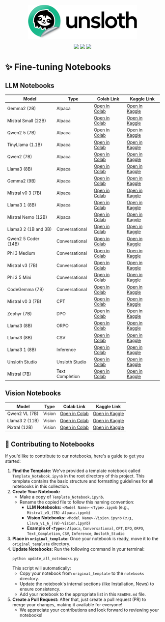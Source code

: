 <div align="center">

  <a href="https://unsloth.ai"><picture>
    <source media="(prefers-color-scheme: dark)" srcset="https://raw.githubusercontent.com/unslothai/unsloth/main/images/unsloth%20logo%20white%20text.png">
    <source media="(prefers-color-scheme: light)" srcset="https://raw.githubusercontent.com/unslothai/unsloth/main/images/unsloth%20logo%20black%20text.png">
    <img alt="unsloth logo" src="https://raw.githubusercontent.com/unslothai/unsloth/main/images/unsloth%20logo%20black%20text.png" height="110" style="max-width: 100%;">
  </picture></a>
  
<a href="https://colab.research.google.com/drive/1Ys44kVvmeZtnICzWz0xgpRnrIOjZAuxp?usp=sharing"><img src="https://raw.githubusercontent.com/unslothai/unsloth/main/images/start free finetune button.png" height="48"></a>
<a href="https://discord.gg/unsloth"><img src="https://raw.githubusercontent.com/unslothai/unsloth/main/images/Discord button.png" height="48"></a>
<a href="https://docs.unsloth.ai"><img src="https://raw.githubusercontent.com/unslothai/unsloth/refs/heads/main/images/Documentation%20Button.png" height="48"></a>

</div>

# ✨ Fine-tuning Notebooks
## LLM Notebooks
| Model | Type | Colab Link | Kaggle Link |
| --- | --- | --- | --- |
| Gemma2 (2B) | Alpaca | [Open in Colab](https://colab.research.google.com/github/unslothai/notebooks/blob/main/notebooks/Gemma2_(2B)-Alpaca.ipynb) | [Open in Kaggle](https://www.kaggle.com/notebooks/welcome?src=https://github.com/unslothai/notebooks/blob/main/notebooks/Kaggle-Gemma2_(2B)-Alpaca.ipynb&accelerator=nvidiaTeslaT4)
| Mistral Small (22B) | Alpaca | [Open in Colab](https://colab.research.google.com/github/unslothai/notebooks/blob/main/notebooks/Mistral_Small_(22B)-Alpaca.ipynb) | [Open in Kaggle](https://www.kaggle.com/notebooks/welcome?src=https://github.com/unslothai/notebooks/blob/main/notebooks/Kaggle-Mistral_Small_(22B)-Alpaca.ipynb&accelerator=nvidiaTeslaT4)
| Qwen2 5 (7B) | Alpaca | [Open in Colab](https://colab.research.google.com/github/unslothai/notebooks/blob/main/notebooks/Qwen2_5_(7B)-Alpaca.ipynb) | [Open in Kaggle](https://www.kaggle.com/notebooks/welcome?src=https://github.com/unslothai/notebooks/blob/main/notebooks/Kaggle-Qwen2_5_(7B)-Alpaca.ipynb&accelerator=nvidiaTeslaT4)
| TinyLlama (1.1B) | Alpaca | [Open in Colab](https://colab.research.google.com/github/unslothai/notebooks/blob/main/notebooks/TinyLlama_(1.1B)-Alpaca.ipynb) | [Open in Kaggle](https://www.kaggle.com/notebooks/welcome?src=https://github.com/unslothai/notebooks/blob/main/notebooks/Kaggle-TinyLlama_(1.1B)-Alpaca.ipynb&accelerator=nvidiaTeslaT4)
| Qwen2 (7B) | Alpaca | [Open in Colab](https://colab.research.google.com/github/unslothai/notebooks/blob/main/notebooks/Qwen2_(7B)-Alpaca.ipynb) | [Open in Kaggle](https://www.kaggle.com/notebooks/welcome?src=https://github.com/unslothai/notebooks/blob/main/notebooks/Kaggle-Qwen2_(7B)-Alpaca.ipynb&accelerator=nvidiaTeslaT4)
| Llama3 (8B) | Alpaca | [Open in Colab](https://colab.research.google.com/github/unslothai/notebooks/blob/main/notebooks/Llama3_(8B)-Alpaca.ipynb) | [Open in Kaggle](https://www.kaggle.com/notebooks/welcome?src=https://github.com/unslothai/notebooks/blob/main/notebooks/Kaggle-Llama3_(8B)-Alpaca.ipynb&accelerator=nvidiaTeslaT4)
| Gemma2 (9B) | Alpaca | [Open in Colab](https://colab.research.google.com/github/unslothai/notebooks/blob/main/notebooks/Gemma2_(9B)-Alpaca.ipynb) | [Open in Kaggle](https://www.kaggle.com/notebooks/welcome?src=https://github.com/unslothai/notebooks/blob/main/notebooks/Kaggle-Gemma2_(9B)-Alpaca.ipynb&accelerator=nvidiaTeslaT4)
| Mistral v0 3 (7B) | Alpaca | [Open in Colab](https://colab.research.google.com/github/unslothai/notebooks/blob/main/notebooks/Mistral_v0_3_(7B)-Alpaca.ipynb) | [Open in Kaggle](https://www.kaggle.com/notebooks/welcome?src=https://github.com/unslothai/notebooks/blob/main/notebooks/Kaggle-Mistral_v0_3_(7B)-Alpaca.ipynb&accelerator=nvidiaTeslaT4)
| Llama3 1 (8B) | Alpaca | [Open in Colab](https://colab.research.google.com/github/unslothai/notebooks/blob/main/notebooks/Llama3_1_(8B)-Alpaca.ipynb) | [Open in Kaggle](https://www.kaggle.com/notebooks/welcome?src=https://github.com/unslothai/notebooks/blob/main/notebooks/Kaggle-Llama3_1_(8B)-Alpaca.ipynb&accelerator=nvidiaTeslaT4)
| Mistral Nemo (12B) | Alpaca | [Open in Colab](https://colab.research.google.com/github/unslothai/notebooks/blob/main/notebooks/Mistral_Nemo_(12B)-Alpaca.ipynb) | [Open in Kaggle](https://www.kaggle.com/notebooks/welcome?src=https://github.com/unslothai/notebooks/blob/main/notebooks/Kaggle-Mistral_Nemo_(12B)-Alpaca.ipynb&accelerator=nvidiaTeslaT4)
| Llama3 2 (1B and 3B) | Conversational | [Open in Colab](https://colab.research.google.com/github/unslothai/notebooks/blob/main/notebooks/Llama3_2_(1B_and_3B)-Conversational.ipynb) | [Open in Kaggle](https://www.kaggle.com/notebooks/welcome?src=https://github.com/unslothai/notebooks/blob/main/notebooks/Kaggle-Llama3_2_(1B_and_3B)-Conversational.ipynb&accelerator=nvidiaTeslaT4)
| Qwen2 5 Coder (14B) | Conversational | [Open in Colab](https://colab.research.google.com/github/unslothai/notebooks/blob/main/notebooks/Qwen2_5_Coder_(14B)-Conversational.ipynb) | [Open in Kaggle](https://www.kaggle.com/notebooks/welcome?src=https://github.com/unslothai/notebooks/blob/main/notebooks/Kaggle-Qwen2_5_Coder_(14B)-Conversational.ipynb&accelerator=nvidiaTeslaT4)
| Phi 3 Medium | Conversational | [Open in Colab](https://colab.research.google.com/github/unslothai/notebooks/blob/main/notebooks/Phi_3_Medium-Conversational.ipynb) | [Open in Kaggle](https://www.kaggle.com/notebooks/welcome?src=https://github.com/unslothai/notebooks/blob/main/notebooks/Kaggle-Phi_3_Medium-Conversational.ipynb&accelerator=nvidiaTeslaT4)
| Mistral v3 (7B) | Conversational | [Open in Colab](https://colab.research.google.com/github/unslothai/notebooks/blob/main/notebooks/Mistral_v3_(7B)-Conversational.ipynb) | [Open in Kaggle](https://www.kaggle.com/notebooks/welcome?src=https://github.com/unslothai/notebooks/blob/main/notebooks/Kaggle-Mistral_v3_(7B)-Conversational.ipynb&accelerator=nvidiaTeslaT4)
| Phi 3 5 Mini | Conversational | [Open in Colab](https://colab.research.google.com/github/unslothai/notebooks/blob/main/notebooks/Phi_3_5_Mini-Conversational.ipynb) | [Open in Kaggle](https://www.kaggle.com/notebooks/welcome?src=https://github.com/unslothai/notebooks/blob/main/notebooks/Kaggle-Phi_3_5_Mini-Conversational.ipynb&accelerator=nvidiaTeslaT4)
| CodeGemma (7B) | Conversational | [Open in Colab](https://colab.research.google.com/github/unslothai/notebooks/blob/main/notebooks/CodeGemma_(7B)-Conversational.ipynb) | [Open in Kaggle](https://www.kaggle.com/notebooks/welcome?src=https://github.com/unslothai/notebooks/blob/main/notebooks/Kaggle-CodeGemma_(7B)-Conversational.ipynb&accelerator=nvidiaTeslaT4)
| Mistral v0 3 (7B) | CPT | [Open in Colab](https://colab.research.google.com/github/unslothai/notebooks/blob/main/notebooks/Mistral_v0_3_(7B)-CPT.ipynb) | [Open in Kaggle](https://www.kaggle.com/notebooks/welcome?src=https://github.com/unslothai/notebooks/blob/main/notebooks/Kaggle-Mistral_v0_3_(7B)-CPT.ipynb&accelerator=nvidiaTeslaT4)
| Zephyr (7B) | DPO | [Open in Colab](https://colab.research.google.com/github/unslothai/notebooks/blob/main/notebooks/Zephyr_(7B)-DPO.ipynb) | [Open in Kaggle](https://www.kaggle.com/notebooks/welcome?src=https://github.com/unslothai/notebooks/blob/main/notebooks/Kaggle-Zephyr_(7B)-DPO.ipynb&accelerator=nvidiaTeslaT4)
| Llama3 (8B) | ORPO | [Open in Colab](https://colab.research.google.com/github/unslothai/notebooks/blob/main/notebooks/Llama3_(8B)-ORPO.ipynb) | [Open in Kaggle](https://www.kaggle.com/notebooks/welcome?src=https://github.com/unslothai/notebooks/blob/main/notebooks/Kaggle-Llama3_(8B)-ORPO.ipynb&accelerator=nvidiaTeslaT4)
| Llama3 (8B) | CSV | [Open in Colab](https://colab.research.google.com/github/unslothai/notebooks/blob/main/notebooks/Llama3_(8B)-CSV.ipynb) | [Open in Kaggle](https://www.kaggle.com/notebooks/welcome?src=https://github.com/unslothai/notebooks/blob/main/notebooks/Kaggle-Llama3_(8B)-CSV.ipynb&accelerator=nvidiaTeslaT4)
| Llama3 1 (8B) | Inference | [Open in Colab](https://colab.research.google.com/github/unslothai/notebooks/blob/main/notebooks/Llama3_1_(8B)-Inference.ipynb) | [Open in Kaggle](https://www.kaggle.com/notebooks/welcome?src=https://github.com/unslothai/notebooks/blob/main/notebooks/Kaggle-Llama3_1_(8B)-Inference.ipynb&accelerator=nvidiaTeslaT4)
| Unsloth Studio | Unsloth Studio | [Open in Colab](https://colab.research.google.com/github/unslothai/notebooks/blob/main/notebooks/Unsloth_Studio.ipynb) | [Open in Kaggle](https://www.kaggle.com/notebooks/welcome?src=https://github.com/unslothai/notebooks/blob/main/notebooks/Kaggle-Unsloth_Studio.ipynb&accelerator=nvidiaTeslaT4)
| Mistral (7B) | Text Completion | [Open in Colab](https://colab.research.google.com/github/unslothai/notebooks/blob/main/notebooks/Mistral_(7B)-Text_Completion.ipynb) | [Open in Kaggle](https://www.kaggle.com/notebooks/welcome?src=https://github.com/unslothai/notebooks/blob/main/notebooks/Kaggle-Mistral_(7B)-Text_Completion.ipynb&accelerator=nvidiaTeslaT4)
## Vision Notebooks
| Model | Type | Colab Link | Kaggle Link |
| --- | --- | --- | --- |
| Qwen2 VL (7B) | Vision | [Open in Colab](https://colab.research.google.com/github/unslothai/notebooks/blob/main/notebooks/Qwen2_VL_(7B)-Vision.ipynb) | [Open in Kaggle](https://www.kaggle.com/notebooks/welcome?src=https://github.com/unslothai/notebooks/blob/main/notebooks/Kaggle-Qwen2_VL_(7B)-Vision.ipynb&accelerator=nvidiaTeslaT4)
| Llama3 2 (11B) | Vision | [Open in Colab](https://colab.research.google.com/github/unslothai/notebooks/blob/main/notebooks/Llama3_2_(11B)-Vision.ipynb) | [Open in Kaggle](https://www.kaggle.com/notebooks/welcome?src=https://github.com/unslothai/notebooks/blob/main/notebooks/Kaggle-Llama3_2_(11B)-Vision.ipynb&accelerator=nvidiaTeslaT4)
| Pixtral (12B) | Vision | [Open in Colab](https://colab.research.google.com/github/unslothai/notebooks/blob/main/notebooks/Pixtral_(12B)-Vision.ipynb) | [Open in Kaggle](https://www.kaggle.com/notebooks/welcome?src=https://github.com/unslothai/notebooks/blob/main/notebooks/Kaggle-Pixtral_(12B)-Vision.ipynb&accelerator=nvidiaTeslaT4)
<!-- Last updated on: 2024-12-24 00:13:25 -->
<!-- End of Notebook Links -->

## 🌱 Contributing to Notebooks
If you'd like to contribute to our notebooks, here's a guide to get you started:

1. **Find the Template:**  We've provided a template notebook called `Template_Notebook.ipynb` in the root directory of this project. This template contains the basic structure and formatting guidelines for all notebooks in this collection.
2. **Create Your Notebook:**
    *   Make a copy of `Template_Notebook.ipynb`.
    *   Rename the copied file to follow this naming convention:
        *   **LLM Notebooks:** `<Model Name>-<Type>.ipynb` (e.g., `Mistral_v3_(7B)-Alpaca.ipynb`)
        *   **Vision Notebooks:** `<Model Name>-Vision.ipynb` (e.g., `Llava_v1_6_(7B)-Vision.ipynb`)
        *   **Example of `<Type>`:** `Alpaca`, `Conversational`, `CPT`, `DPO`, `ORPO`, `Text_Completion`, `CSV`, `Inference`, `Unsloth_Studio`
    <!-- *   Modify the content of your notebook, adding your code, explanations, and any other relevant information. Make sure to follow the structure and guidelines from the template. -->
3. **Place in `original_template`:** Once your notebook is ready, move it to the `original_template` directory.
4. **Update Notebooks:** Run the following command in your terminal:
    ```bash
    python update_all_notebooks.py
    ```
    This script will automatically:
    *   Copy your notebook from `original_template` to the `notebooks` directory.
    *   Update the notebook's internal sections (like Installation, News) to ensure consistency.
    *   Add your notebook to the appropriate list in this `README.md` file.
5. **Create a Pull Request:** After that, just create a pull request (PR) to merge your changes, making it available for everyone!
    *   We appreciate your contributions and look forward to reviewing your notebooks!